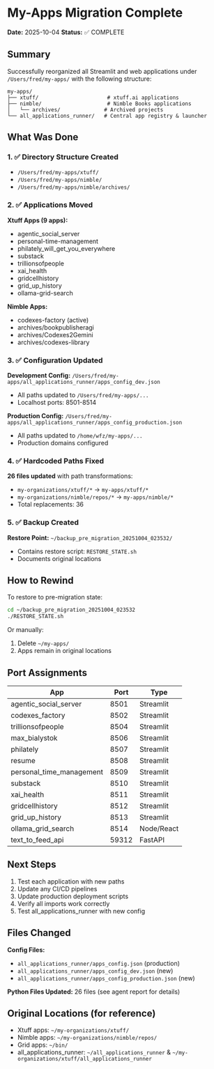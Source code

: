 # My-Apps Migration Complete

**Date:** 2025-10-04
**Status:** ✅ COMPLETE

## Summary

Successfully reorganized all Streamlit and web applications under `/Users/fred/my-apps/` with the following structure:

```
my-apps/
├── xtuff/                      # xtuff.ai applications
├── nimble/                     # Nimble Books applications
│   └── archives/              # Archived projects
└── all_applications_runner/   # Central app registry & launcher
```

## What Was Done

### 1. ✅ Directory Structure Created
- `/Users/fred/my-apps/xtuff/`
- `/Users/fred/my-apps/nimble/`
- `/Users/fred/my-apps/nimble/archives/`

### 2. ✅ Applications Moved

**Xtuff Apps (9 apps):**
- agentic_social_server
- personal-time-management
- philately_will_get_you_everywhere
- substack
- trillionsofpeople
- xai_health
- gridcellhistory
- grid_up_history
- ollama-grid-search

**Nimble Apps:**
- codexes-factory (active)
- archives/bookpublisheragi
- archives/Codexes2Gemini
- archives/codexes-library

### 3. ✅ Configuration Updated

**Development Config:** `/Users/fred/my-apps/all_applications_runner/apps_config_dev.json`
- All paths updated to `/Users/fred/my-apps/...`
- Localhost ports: 8501-8514

**Production Config:** `/Users/fred/my-apps/all_applications_runner/apps_config_production.json`
- All paths updated to `/home/wfz/my-apps/...`
- Production domains configured

### 4. ✅ Hardcoded Paths Fixed

**26 files updated** with path transformations:
- `my-organizations/xtuff/*` → `my-apps/xtuff/*`
- `my-organizations/nimble/repos/*` → `my-apps/nimble/*`
- Total replacements: 36

### 5. ✅ Backup Created

**Restore Point:** `~/backup_pre_migration_20251004_023532/`
- Contains restore script: `RESTORE_STATE.sh`
- Documents original locations

## How to Rewind

To restore to pre-migration state:

```bash
cd ~/backup_pre_migration_20251004_023532
./RESTORE_STATE.sh
```

Or manually:
1. Delete `~/my-apps/`
2. Apps remain in original locations

## Port Assignments

| App | Port | Type |
|-----|------|------|
| agentic_social_server | 8501 | Streamlit |
| codexes_factory | 8502 | Streamlit |
| trillionsofpeople | 8504 | Streamlit |
| max_bialystok | 8506 | Streamlit |
| philately | 8507 | Streamlit |
| resume | 8508 | Streamlit |
| personal_time_management | 8509 | Streamlit |
| substack | 8510 | Streamlit |
| xai_health | 8511 | Streamlit |
| gridcellhistory | 8512 | Streamlit |
| grid_up_history | 8513 | Streamlit |
| ollama_grid_search | 8514 | Node/React |
| text_to_feed_api | 59312 | FastAPI |

## Next Steps

1. Test each application with new paths
2. Update any CI/CD pipelines
3. Update production deployment scripts
4. Verify all imports work correctly
5. Test all_applications_runner with new config

## Files Changed

**Config Files:**
- `all_applications_runner/apps_config.json` (production)
- `all_applications_runner/apps_config_dev.json` (new)
- `all_applications_runner/apps_config_production.json` (new)

**Python Files Updated:** 26 files (see agent report for details)

## Original Locations (for reference)

- Xtuff apps: `~/my-organizations/xtuff/`
- Nimble apps: `~/my-organizations/nimble/repos/`
- Grid apps: `~/bin/`
- all_applications_runner: `~/all_applications_runner` & `~/my-organizations/xtuff/all_applications_runner`
